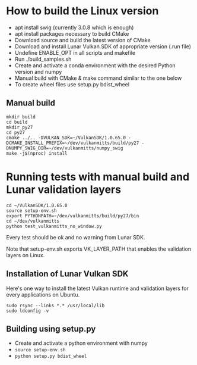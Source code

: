 # How to build the Linux version

* apt install swig (currently 3.0.8 which is enough)
* apt install packages necessary to build CMake
* Download source and build the latest version of CMake
* Download and install Lunar Vulkan SDK of appropriate version (.run file)
* Undefine ENABLE_OPT in all scripts and makefile
* Run ./build_samples.sh
* Create and activate a conda environment with the desired Python version and numpy
* Manual build with CMake & make command similar to the one below
* To create wheel files use setup.py bdist_wheel

## Manual build

```
mkdir build
cd build
mkdir py27
cd py27
cmake ../.. -DVULKAN_SDK=~/VulkanSDK/1.0.65.0 -DCMAKE_INSTALL_PREFIX=~/dev/vulkanmitts/build/py27 -DNUMPY_SWIG_DIR=~/dev/vulkanmitts/numpy_swig
make -j$(nproc) install
```
# Running tests with manual build and Lunar validation layers

```
cd ~/VulkanSDK/1.0.65.0
source setup-env.sh
export PYTHONPATH=~/dev/vulkanmitts/build/py27/bin
cd ~/dev/vulkanmitts
python test_vulkanmitts_no_window.py
```

Every test should be ok and no warning from Lunar SDK.

Note that setup-env.sh exports VK_LAYER_PATH that enables the validation layers on Linux.

## Installation of Lunar Vulkan SDK

Here's one way to install the latest Vulkan runtime and validation layers for every applications on Ubuntu.

```
sudo rsync --links *.* /usr/local/lib
sudo ldconfig -v
```

## Building using setup.py

* Create and activate a python environment with numpy
* `source setup-env.sh`
* `python setup.py bdist_wheel`
